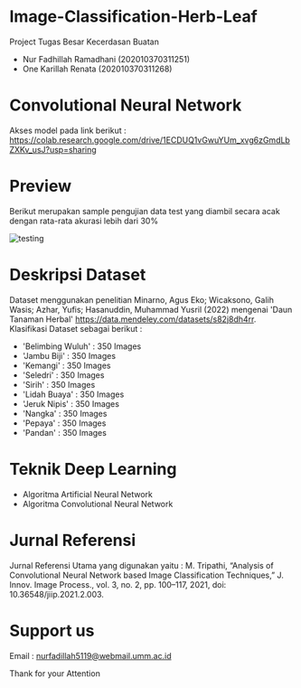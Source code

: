 # Image-Classification-Herb-Leaf
Project Tugas Besar Kecerdasan Buatan
- Nur Fadhillah Ramadhani (202010370311251)
- One Karillah Renata     (202010370311268)

# Convolutional Neural Network
Akses model pada link berikut : https://colab.research.google.com/drive/1ECDUQ1vGwuYUm_xvg6zGmdLbZXKv_usJ?usp=sharing

# Preview
Berikut merupakan sample pengujian data test yang diambil secara acak dengan rata-rata akurasi lebih dari 30%

![testing](https://user-images.githubusercontent.com/83935049/211615595-a37c20e5-6e4f-4c76-8845-eb1badc655e2.png)

# Deskripsi Dataset
Dataset menggunakan penelitian Minarno, Agus Eko; Wicaksono, Galih Wasis; Azhar, Yufis; Hasanuddin, Muhammad Yusril (2022)
mengenai 'Daun Tanaman Herbal' https://data.mendeley.com/datasets/s82j8dh4rr. Klasifikasi Dataset sebagai berikut :
- 'Belimbing Wuluh' : 350 Images
- 'Jambu Biji'      : 350 Images
- 'Kemangi'         : 350 Images
- 'Seledri'         : 350 Images
- 'Sirih'           : 350 Images
- 'Lidah Buaya'     : 350 Images
- 'Jeruk Nipis'     : 350 Images
- 'Nangka'          : 350 Images
- 'Pepaya'          : 350 Images
- 'Pandan'          : 350 Images

# Teknik Deep Learning
- Algoritma Artificial Neural Network
- Algoritma Convolutional Neural Network

# Jurnal Referensi
Jurnal Referensi Utama yang digunakan yaitu : M. Tripathi, “Analysis of Convolutional Neural Network based Image Classification Techniques,” J. Innov. Image Process., vol. 3, no. 2, pp. 100–117, 2021, doi: 10.36548/jiip.2021.2.003.

# Support us
Email : nurfadillah5119@webmail.umm.ac.id

Thank for your Attention
